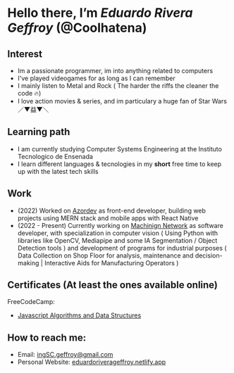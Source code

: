 # Hello there, I’m ***Eduardo Rivera Geffroy*** (@Coolhatena)

## Interest
- Im a passionate programmer, im into anything related to computers
- I've played videogames for as long as I can remember
- I mainly listen to Metal and Rock ( The harder the riffs the cleaner the code 🔥)
- I love action movies & series, and im particulary a huge fan of Star Wars ／▼益▼＼

## Learning path
- I am currently studying Computer Systems Engineering at the Instituto Tecnologico de Ensenada
- I learn different languages & tecnologies in my **short** free time to keep up with the latest tech skills

## Work
- (2022) Worked on [Azordev](https://azordev.github.io/) as front-end developer, building web projects using MERN stack and mobile apps with React Native 
- (2022 - Present) Currently working on [Machinign Network](http://machiningnetwork.com) as software developer, with specialization in computer vision ( Using Python with libraries like OpenCV, Mediapipe and some IA Segmentation / Object Detection tools ) and development of programs for industrial purposes ( Data Collection on Shop Floor for analysis, maintenance and decision-making | Interactive Aids for Manufacturing Operators )

## Certificates (At least the ones available online)
FreeCodeCamp:
- [Javascript Algorithms and Data Structures](https://www.freecodecamp.org/certification/Coolhatena/javascript-algorithms-and-data-structures)

## How to reach me: 
- Email: ingSC.geffroy@gmail.com
- Personal Website: [eduardoriverageffroy.netlify.app](https://eduardoriverageffroy.netlify.app)
